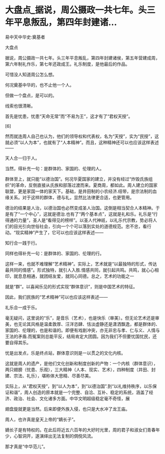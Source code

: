 # 大盘点_据说，周公摄政一共七年。头三年平息叛乱，第四年封建诸...

易中天中华史:奠基者

大盘点

据说，周公摄政一共七年。头三年平息叛乱，第四年封建诸侯，第五年营建成周，第六年制礼作乐，第七年还政成王。礼乐制度，是他最后的作品。

可惜没人知道周公怎么想。

何况奠基中华的，也不止他一个人。

但做一个盘点，是可以的。

线索也很清晰。

首先是忧患，忧患“天命无常”而“不易为王”，这才有了“君权天授”。

[6]

然而就连周人自己也认为，他们的领导权和代表权，名为“天授”，实为“民授”，这就必须“以人为本”，也就有了“人本精神”。而且，这种精神还可以也应该这样表述——

天人合一归于人。

当然，得补充一句：是群体的、家国的、伦理的人。

群体至上，就只能“以德治国”。何况华夏国家的建立，并没有经过“炸毁氏族组织”的革命，反倒直接从氏族和部落过渡而来。夏商周，都如此。周人建立的国家联盟，更是家国一体的家天下。基础，是井田制的小农经济.纽带，是宗法制的血缘关系。对于这样的群体，德与礼，显然比法律更合适，也更管用。

德治的结果是人治，以德治国也必然变成圣人治国。这倒是相当契合人本精神。于是有了“一个中心”，这就是德治.也有了“两个基本点”，这就是礼和乐。礼乐是“行得通的力量”，圣人是“看得见的榜样”。以圣人代神祇，以礼乐代宗教，势必将人们的目光引向世俗社会，引向一个个可以落到实处的道德规范。忠不忠，看行动。“现实精神”产生了，它可以也应该这样表述——

知行合一践于行。

同样也得补充一句：是群体的、家国的、伦理的行。

这样一来，也就不难理解“艺术精神”。实际上，艺术就是“以最独特的形式，传达最共同的情感”。形式独特，就引人入胜.情感共同，就引起共鸣。共鸣，就心心相印，就息息相通，就团结友爱，就同心同德。总之，艺术的功能之一

就是“群”。以喜闻乐见的形式实现“群体意识”，则是中国艺术的特征。

因此，我们民族的“艺术精神”可以也应该这样表述——

礼乐合一成于乐。

毫无疑问，这里说的“乐”，是音乐（艺术），也是快乐（审美）。但无论艺术还是审美，也无论其风格是温柔敦厚、汪洋恣肆、恬淡虚静还是潇洒飘逸，都是群体的、家国的、伦理的，也是和谐的。即便有戏剧冲突，亦无非忠与孝、仁与义、人情与王法的矛盾.而冤案则总能平反，结局肯定大团圆。因为我们不但要忧国忧民，还要自得其乐。

忧是出发点，乐是终点站，群体意识则是一以贯之的文化内核。

这就是周人的遗产，是他们文化创新和制度创新的产物：一个内核（群体意识），两只翅膀（忧患、乐观），三大精神（人本、现实、艺术），四种制度（井田、封建、宗法、礼乐），堪称体大思精、尽善尽美。

实际上，从“君权天授”，到“以人为本”，到“以德治国”.到“以礼维持秩序，以乐保证和谐”，周人创造的原本就是一个完整、自洽、互补、稳定的系统，涵盖了经济、政治、社会、文化诸多方面。中华文明超级稳定毫不奇怪，展

翅盘旋就更是当然。后来即便外族入侵，也只是大水冲了龙王庙。

周人，也许真是皇天上帝的“嫡长子”。

嫡长子是有特权的。在此后将近五六百年的大好时光里，周的君子和淑女们青春年少，心智洞开，遂演绎出无法复制的倜傥风流。

那才真是“中华范儿”。